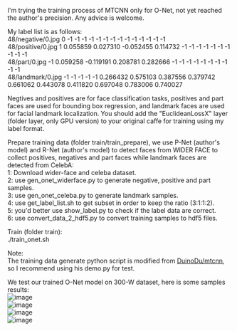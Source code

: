 I'm trying the training process of MTCNN only for O-Net, not yet reached the author's precision. Any advice is welcome.

My label list is as follows:  
48/negative/0.jpg 0 -1 -1 -1 -1 -1 -1 -1 -1 -1 -1 -1 -1 -1 -1  
48/positive/0.jpg 1 0.055859 0.027310 -0.052455 0.114732 -1 -1 -1 -1 -1 -1 -1 -1 -1 -1  
48/part/0.jpg -1 0.059258 -0.119191 0.208781 0.282666 -1 -1 -1 -1 -1 -1 -1 -1 -1 -1  
48/landmark/0.jpg -1 -1 -1 -1 -1 0.266432 0.575103 0.387556 0.379742 0.661062 0.443078 0.411820 0.697048 0.783006 0.740027

Negtives and positives are for face classification tasks, positives and part faces are used for bounding box regression, and landmark faces are used for facial landmark localization. You should add the "EuclideanLossX" layer (folder layer, only GPU version) to your original caffe for training using my label format.

Prepare training data (folder train/train_prepare), we use P-Net (author's model) and R-Net (author's model) to detect faces from WIDER FACE to collect positives, negatives and part faces while landmark faces are detected from CelebA:  
1: Download wider-face and celeba dataset.  
2: use gen_onet_widerface.py to generate negative, positive and part samples.  
3: use gen_onet_celeba.py to generate landmark samples.  
4: use get_label_list.sh to get subset in order to keep the ratio (3:1:1:2).  
5: you'd better use show_label.py to check if the label data are correct.  
6: use convert_data_2_hdf5.py to convert training samples to hdf5 files.  

Train (folder train):  
./train_onet.sh

Note:  
The training data generate python script is modified from [DuinoDu/mtcnn](https://github.com/DuinoDu/mtcnn), so I recommend using his demo.py for test.

We test our trained O-Net model on 300-W dataset, here is some samples results:  
![image](https://github.com/daikankan/mtcnn/blob/master/test/124212_1.jpg)  
![image](https://github.com/daikankan/mtcnn/blob/master/test/79378097_1.jpg)  
![image](https://github.com/daikankan/mtcnn/blob/master/test/1051618982_1.jpg)  
![image](https://github.com/daikankan/mtcnn/blob/master/test/5106695994_1.jpg)  
